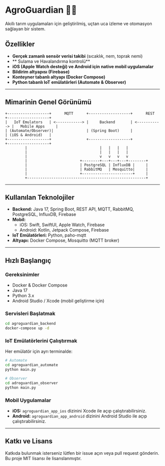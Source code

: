 # AgroGuardian 🌱🚀

Akıllı tarım uygulamaları için geliştirilmiş, uçtan uca izleme ve otomasyon sağlayan bir sistem.

## Özellikler

- **Gerçek zamanlı sensör verisi takibi** (sıcaklık, nem, toprak nemi)
- ** Sulama ve Havalandırma kontrolü**
- **iOS (Apple Watch desteği) ve Android için native mobil uygulamalar**
- **Bildirim altyapısı (Firebase)**
- **Konteyner tabanlı altyapı (Docker Compose)**
- **Python tabanlı IoT emülatörleri (Automate & Observer)**

---

## Mimarinin Genel Görünümü

```
+-------------------+      MQTT      +-------------------+      REST      +-------------------+
|   IoT Emulators   | <------------> |     Backend       | <-----------> |   Mobile Apps     |
| (Automate/Observer)|               | (Spring Boot)     |               | (iOS & Android)   |
+-------------------+                +-------------------+               +-------------------+
         |                                 |   |   |   |
         |                                 |   |   |   |
         |                                 v   v   v   v
         |                        +--------+---+---+---+--------+
         |                        | PostgreSQL | InfluxDB |     |
         |                        | RabbitMQ   | Mosquitto|     |
         |                        +-----------------------+     |
         +------------------------------------------------------+
```

---

## Kullanılan Teknolojiler

- **Backend:** Java 17, Spring Boot, REST API, MQTT, RabbitMQ, PostgreSQL, InfluxDB, Firebase
- **Mobil:**  
  - iOS: Swift, SwiftUI, Apple Watch, Firebase  
  - Android: Kotlin, Jetpack Compose, Firebase
- **IoT Emülatörleri:** Python, paho-mqtt
- **Altyapı:** Docker Compose, Mosquitto (MQTT broker)

---

## Hızlı Başlangıç

### Gereksinimler
- Docker & Docker Compose
- Java 17
- Python 3.x
- Android Studio / Xcode (mobil geliştirme için)

### Servisleri Başlatmak

```bash
cd agroguardian_backend
docker-compose up -d
```

### IoT Emülatörlerini Çalıştırmak

Her emülatör için ayrı terminalde:

```bash
# Automate
cd agroguardian_automate
python main.py

# Observer
cd adroguardian_observer
python main.py
```

### Mobil Uygulamalar

- **iOS:** `agroguardian_app_ios` dizinini Xcode ile açıp çalıştırabilirsiniz.
- **Android:** `agroguardian_app_android` dizinini Android Studio ile açıp çalıştırabilirsiniz.

---

## Katkı ve Lisans

Katkıda bulunmak isterseniz lütfen bir issue açın veya pull request gönderin.  
Bu proje MIT lisansı ile lisanslanmıştır.